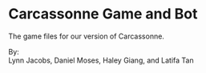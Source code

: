 # Carcassonne Game and Bot    
The game files for our version of Carcassonne.

By:    
Lynn Jacobs, Daniel Moses, Haley Giang, and Latifa Tan
